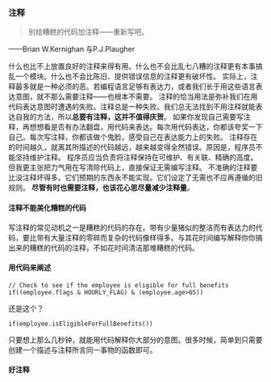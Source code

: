 ### 注释
> 别给糟糕的代码加注释——重新写吧。

——Brian W.Kernighan 与P.J.Plaugher

什么也比不上放置良好的注释来得有用。什么也不会比乱七八糟的注释更有本事搞乱一个模块。什么也不会比陈旧、提供错误信息的注释更有破坏性。
实际上，注释最多就是一种必须的恶。若编程语言足够有表达力，或者我们长于用这些语言表达意图，就不那么需要注释——也根本不需要。
注释的恰当用法是弥补我们在用代码表达意图时遭遇的失败。注释总是一种失败。我们总无法找到不用注释就能表达自我的方法，所以**总要有注释，这并不值得庆贺**。
如果你发现自己需要写注释，再想想看是否有办法翻盘，用代码来表达。每次用代码表达，你都该夸奖一下自己。每次写注释，你都该做个鬼脸，感受自己在表达能力上的失败。
注释存在的时间越久，就离其所描述的代码越远，越来越变得全然错误。原因是，程序员不能坚持维护注释。
程序员应当负责将注释保持在可维护、有关联、精确的高度。但我更主张把力气用在写清除代码上，直接保证无需编写注释。
不准确的注释要比没注释坏得多。它们预期的东西永不能实现。它们设定了无需也不应再遵循的旧规则。
**尽管有时也需要注释，也该花心思尽量减少注释量**。

#### 注释不能美化糟糕的代码
写注释的常见动机之一是糟糕的代码的存在。带有少量猪似的整洁而有表达力的代码，要比带有大量注释的零碎而复杂的代码像样得多。与其花时间编写解释你你搞出来的糟糕的代码的注释，不如花时间清洁那堆糟糕的代码。
#### 用代码来阐述
```
// Check to see if the employee is eligible for full benefits
if((employee.flags & HOURLY_FLAG) & (employee.age>65))
```
还是这个？
```
if(employee.isEligibleForFullBenefits())
```
只要想上那么几秒钟，就能用代码解释你大部分的意图。很多时候，简单到只需要创建一个描述与注释所言同一事物的函数即可。
#### 好注释



